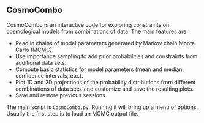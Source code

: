 ## CosmoCombo

CosmoCombo is an interactive code for exploring constraints on 
cosmological models from combinations of data. The main features are:

- Read in chains of model parameters generated by Markov chain Monte Carlo 
  (MCMC).
- Use importance sampling to add prior probabilities and constraints from
  additional data sets.
- Compute basic statistics for model parameters (mean and median, 
  confidence intervals, etc.).
- Plot 1D and 2D projections of the probability distributions from 
  different combinations of data sets, and customize and 
  save the resulting plots.
- Save and restore previous sessions.

The main script is `CosmoCombo.py`. Running it will bring up a menu of options.
Usually the first step is to load an MCMC output file.